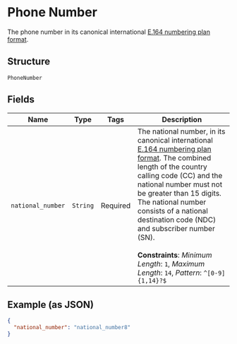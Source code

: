 
# Phone Number

The phone number in its canonical international [E.164 numbering plan format](https://www.itu.int/rec/T-REC-E.164/en).

## Structure

`PhoneNumber`

## Fields

| Name | Type | Tags | Description |
|  --- | --- | --- | --- |
| `national_number` | `String` | Required | The national number, in its canonical international [E.164 numbering plan format](https://www.itu.int/rec/T-REC-E.164/en). The combined length of the country calling code (CC) and the national number must not be greater than 15 digits. The national number consists of a national destination code (NDC) and subscriber number (SN).<br><br>**Constraints**: *Minimum Length*: `1`, *Maximum Length*: `14`, *Pattern*: `^[0-9]{1,14}?$` |

## Example (as JSON)

```json
{
  "national_number": "national_number8"
}
```


